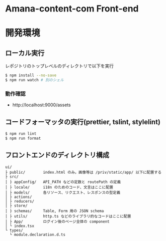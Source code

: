 Amana-content-com Front-end
=========

# 開発環境

## ローカル実行

レポジトリのトップレベルのディレクトリで以下を実行

```bash
$ npm install --no-save
$ npm run watch # 別のシェル
```

### 動作確認

- http://localhost:9000/assets


## コードフォーマッタの実行(prettier, tslint, stylelint)

```bash
$ npm run lint
$ npm run format
```

## フロントエンドのディレクトリ構成

```
ui/
├ public/        index.html のみ。画像等は /priv/static/app/ 以下に配置する
├ src/
│ ├ appConfig/   API_PATH などの定数と routePath の定義
│ ├ locale/      i18n のためのコード、文言はここに配置
│ ├ models/      各リソース、リクエスト、レスポンスの型定義
│ ├ actions/
│ ├ reducers/
│ ├ store/
│ ├ schemas/     Table, Form 用の JSON schema
│ ├ utils/       http.ts などのライブラリ的なコードはここに配置
│ ├ App/         ログイン後のページ全体の component
│ └ index.tsx
└ types/
  └ module.declaration.d.ts
```
